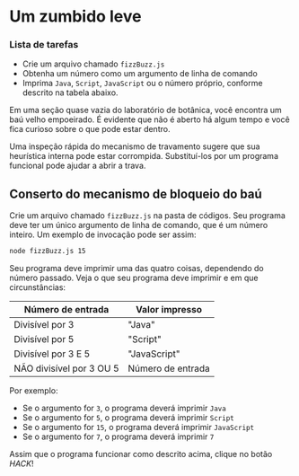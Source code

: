# Um zumbido leve

<div class="aside">
<h3>Lista de tarefas</h3>
<ul>
  <li>Crie um arquivo chamado <code>fizzBuzz.js</code></li>
  <li>Obtenha um número como um argumento de linha de comando</li>
  <li>Imprima <code>Java</code>, <code>Script</code>, <code>JavaScript</code> ou o número próprio, conforme descrito na tabela abaixo.</li>
</ul>
</div>
Em uma seção quase vazia do laboratório de botânica, você encontra um baú velho empoeirado. É evidente que não é aberto há algum tempo e você fica curioso sobre o que pode estar dentro.

Uma inspeção rápida do mecanismo de travamento sugere que sua heurística interna pode estar corrompida. Substituí-los por um programa funcional pode ajudar a abrir a trava.

## Conserto do mecanismo de bloqueio do baú

Crie um arquivo chamado `fizzBuzz.js` na pasta de códigos. Seu programa deve ter um único argumento de linha de comando, que é um número inteiro. Um exemplo de invocação pode ser assim:

```bash
node fizzBuzz.js 15
```

Seu programa deve imprimir uma das quatro coisas, dependendo do número passado. Veja o que seu programa deve imprimir e em que circunstâncias:

| Número de entrada| Valor impresso|
|----------|----------|
| Divisível por 3| "Java"|
| Divisível por 5| "Script"|
| Divisível por 3 E 5| "JavaScript"|
| NÃO divisível por 3 OU 5| Número de entrada|

Por exemplo:

* Se o argumento for `3`, o programa deverá imprimir `Java`
* Se o argumento for `5`, o programa deverá imprimir `Script`
* Se o argumento for `15`, o programa deverá imprimir `JavaScript`
* Se o argumento for `7`, o programa deverá imprimir `7`

Assim que o programa funcionar como descrito acima, clique no botão *HACK*!